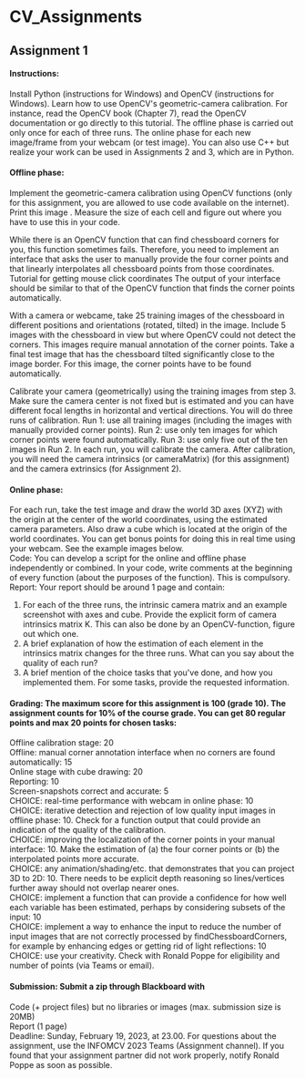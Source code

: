 # CV_Assignments

## Assignment 1
#### Instructions:
Install Python (instructions for Windows) and OpenCV (instructions for Windows). Learn how to use OpenCV's geometric-camera calibration. For instance, read the OpenCV book (Chapter 7), read the OpenCV documentation or go directly to this tutorial. The offline phase is carried out only once for each of three runs. The online phase for each new image/frame from your webcam (or test image). You can also use C++ but realize your work can be used in Assignments 2 and 3, which are in Python.  
#### Offline phase:
Implement the geometric-camera calibration using OpenCV functions (only for this assignment, you are allowed to use code available on the internet). Print  this image . Measure the size of each cell and figure out where you have to use this in your code.  

While there is an OpenCV function that can find chessboard corners for you, this function sometimes fails. Therefore, you need to implement an interface that asks the user to manually provide the four corner points and that linearly interpolates all chessboard points from those coordinates. Tutorial for getting mouse click coordinates The output of your interface should be similar to that of the OpenCV function that finds the corner points automatically.  

With a camera or webcame, take 25 training images of the chessboard in different positions and orientations (rotated, tilted) in the image. Include 5 images with the chessboard in view but  where OpenCV could not detect the corners. This images require manual annotation of the corner points. Take a final test image that has the chessboard tilted significantly close to the image border. For this image, the corner points have to be found automatically.  

Calibrate your camera (geometrically) using the training images from step 3. Make sure the camera center is not fixed but is estimated and you can have different focal lengths in horizontal and vertical directions. You will do three runs of calibration. Run 1: use all training images (including the images with manually provided corner points). Run 2: use only ten images for which corner points were found automatically. Run 3: use only five out of the ten images in Run 2. In each run, you will calibrate the camera. After calibration, you will need the camera intrinsics (or cameraMatrix) (for this assignment) and the camera extrinsics (for Assignment 2).  

#### Online phase: 
For each run, take the test image and draw the world 3D axes (XYZ) with the origin at the center of the world coordinates, using the estimated camera parameters. Also draw a cube which is located at the origin of the world coordinates. You can get bonus points for doing this in real time using your webcam. See the example images below.  
Code: You can develop a script for the online and offline phase independently or combined. In your code, write comments at the beginning of every function (about the purposes of the function). This is compulsory.  
Report: Your report should be around 1 page and contain:  
1. For each of the three runs, the intrinsic camera matrix and an example screenshot with axes and cube. Provide the explicit form of camera intrinsics matrix K. This can also be done by an OpenCV-function, figure out which one.  
2. A brief explanation of how the estimation of each element in the intrinsics matrix changes for the three runs. What can you say about the quality of each run?  
3. A brief mention of the choice tasks that you've done, and how you implemented them. For some tasks, provide the requested information.  

#### Grading: The maximum score for this assignment is 100 (grade 10). The assignment counts for 10% of the course grade. You can get 80 regular points and max 20 points for chosen tasks:  
Offline calibration stage: 20  
Offline: manual corner annotation interface when no corners are found automatically: 15  
Online stage with cube drawing: 20  
Reporting: 10  
Screen-snapshots correct and accurate: 5  
CHOICE: real-time performance with webcam in online phase: 10  
CHOICE: iterative detection and rejection of low quality input images in offline phase: 10. Check for a function output that could provide an indication of the quality of the calibration.  
CHOICE: improving the localization of the corner points in your manual interface: 10. Make the estimation of (a) the four corner points or (b) the interpolated points more accurate.    
CHOICE: any animation/shading/etc. that demonstrates that you can project 3D to 2D: 10. There needs to be explicit depth reasoning so lines/vertices further away should not overlap nearer ones.  
CHOICE: implement a function that can provide a confidence for how well each variable has been estimated, perhaps by considering subsets of the input: 10  
CHOICE: implement a way to enhance the input to reduce the number of input images that are not correctly processed by findChessboardCorners, for example by enhancing edges or getting rid of light reflections: 10  
CHOICE: use your creativity. Check with Ronald Poppe for eligibility and number of points (via Teams or email).  

#### Submission: Submit a zip through Blackboard with  
Code (+ project files) but no libraries or images (max. submission size is 20MB)  
Report (1 page)  
Deadline: Sunday, February 19, 2023, at 23.00. For questions about the assignment, use the INFOMCV 2023 Teams (Assignment channel). If you found that your assignment partner did not work properly, notify Ronald Poppe as soon as possible.  
